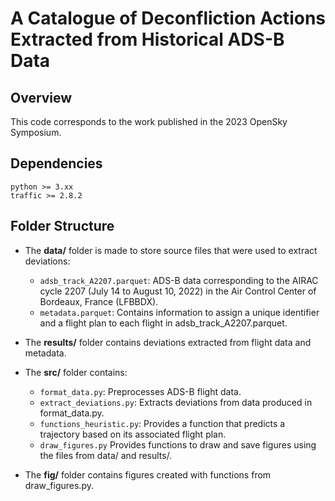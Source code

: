# A Catalogue of Deconfliction Actions Extracted from Historical ADS-B Data

## Overview

This code corresponds to the work published in the 2023 OpenSky Symposium.

## Dependencies

```
python >= 3.xx
traffic >= 2.8.2
```

## Folder Structure

- The **data/** folder is made to store source files that were used to extract deviations:

  - `adsb_track_A2207.parquet`: ADS-B data corresponding to the AIRAC cycle 2207 (July 14 to August 10, 2022) in the Air Control Center of Bordeaux, France (LFBBDX).
  - `metadata.parquet`: Contains information to assign a unique identifier and a flight plan to each flight in adsb_track_A2207.parquet.

- The **results/** folder contains deviations extracted from flight data and metadata.

- The **src/** folder contains:

  - `format_data.py`: Preprocesses ADS-B flight data.
  - `extract_deviations.py`: Extracts deviations from data produced in format_data.py.
  - `functions_heuristic.py`: Provides a function that predicts a trajectory based on its associated flight plan.
  - `draw_figures.py` Provides functions to draw and save figures using the files from data/ and results/.

- The **fig/** folder contains figures created with functions from draw_figures.py.
